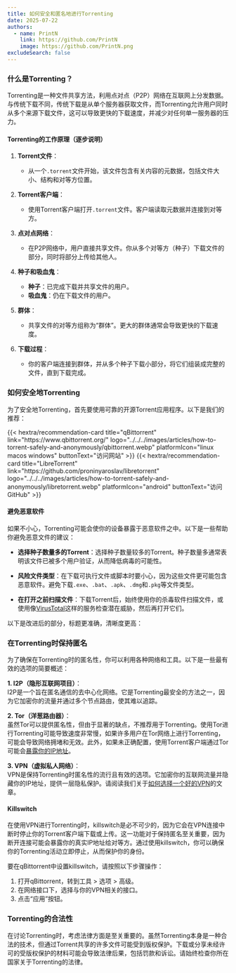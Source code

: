 ```yaml
---
title: 如何安全和匿名地进行Torrenting
date: 2025-07-22
authors:
  - name: PrintN
    link: https://github.com/PrintN
    image: https://github.com/PrintN.png
excludeSearch: false
---
```

### 什么是Torrenting？
Torrenting是一种文件共享方法，利用点对点（P2P）网络在互联网上分发数据。与传统下载不同，传统下载是从单个服务器获取文件，而Torrenting允许用户同时从多个来源下载文件，这可以导致更快的下载速度，并减少对任何单一服务器的压力。

#### Torrenting的工作原理（逐步说明）
1. **Torrent文件**：
   - 从一个`.torrent`文件开始，该文件包含有关内容的元数据，包括文件大小、结构和对等方位置。

2. **Torrent客户端**：
   - 使用Torrent客户端打开`.torrent`文件。客户端读取元数据并连接到对等方。

3. **点对点网络**：
   - 在P2P网络中，用户直接共享文件。你从多个对等方（种子）下载文件的部分，同时将部分上传给其他人。

4. **种子和吸血鬼**：
   - **种子**：已完成下载并共享文件的用户。
   - **吸血鬼**：仍在下载文件的用户。

5. **群体**：
   - 共享文件的对等方组称为“群体”。更大的群体通常会导致更快的下载速度。

6. **下载过程**：
   - 你的客户端连接到群体，并从多个种子下载小部分，将它们组装成完整的文件，直到下载完成。

### 如何安全地Torrenting
为了安全地Torrenting，首先要使用可靠的开源Torrent应用程序。以下是我们的推荐：

<div class="recommendations">
  <div class="grid">
    {{< hextra/recommendation-card title="qBittorrent" link="https://www.qbittorrent.org/" logo="../../../images/articles/how-to-torrent-safely-and-anonymously/qbittorrent.webp" platformIcon="linux macos windows" buttonText="访问网站" >}}
    {{< hextra/recommendation-card title="LibreTorrent" link="https://github.com/proninyaroslav/libretorrent" logo="../../../images/articles/how-to-torrent-safely-and-anonymously/libretorrent.webp" platformIcon="android" buttonText="访问GitHub" >}}
  </div>
</div>

#### 避免恶意软件
如果不小心，Torrenting可能会使你的设备暴露于恶意软件之中。以下是一些帮助你避免恶意文件的建议：

- **选择种子数量多的Torrent**：选择种子数量较多的Torrent。种子数量多通常表明该文件已被多个用户验证，从而降低病毒的可能性。

- **风险文件类型**：在下载可执行文件或脚本时要小心，因为这些文件更可能包含恶意软件。避免下载`.exe`、`.bat`、`.apk`、`.dmg`和`.pkg`等文件类型。

- **在打开之前扫描文件**：下载Torrent后，始终使用你的杀毒软件扫描文件，或使用像[VirusTotal](https://www.virustotal.com/)这样的服务检查潜在威胁，然后再打开它们。

以下是改进后的部分，标题更准确，清晰度更高：

### 在Torrenting时保持匿名
为了确保在Torrenting时的匿名性，你可以利用各种网络和工具。以下是一些最有效的选项的简要概述：

**1. I2P（隐形互联网项目）**：  
I2P是一个旨在匿名通信的去中心化网络。它是Torrenting最安全的方法之一，因为它加密你的流量并通过多个节点路由，使其难以追踪。

**2. Tor（洋葱路由器）**：  
虽然Tor可以提供匿名性，但由于显著的缺点，不推荐用于Torrenting。使用Tor进行Torrenting可能导致速度非常慢，如果许多用户在Tor网络上进行Torrenting，可能会导致网络拥堵和无效。此外，如果未正确配置，使用Torrent客户端通过Tor可能会[暴露你的IP地址](https://blog.torproject.org/blog/bittorrent-over-tor-isnt-good-idea)。

**3. VPN（虚拟私人网络）**：  
VPN是保持Torrenting时匿名性的流行且有效的选项。它加密你的互联网流量并隐藏你的IP地址，提供一层隐私保护。请阅读我们关于[如何选择一个好的VPN](../what-is-a-vpn-and-should-you-use-one)的文章。

#### Killswitch
在使用VPN进行Torrenting时，killswitch是必不可少的，因为它会在VPN连接中断时停止你的Torrent客户端下载或上传。这一功能对于保持匿名至关重要，因为断开连接可能会暴露你的真实IP地址给对等方。通过使用killswitch，你可以确保你的Torrenting活动立即停止，从而保护你的身份。

要在qBittorrent中设置killswitch，请按照以下步骤操作：
1. 打开qBittorrent，转到工具 > 选项 > 高级。
2. 在网络接口下，选择与你的VPN相关的接口。
3. 点击“应用”按钮。

### Torrenting的合法性
在讨论Torrenting时，考虑法律方面是至关重要的。虽然Torrenting本身是一种合法的技术，但通过Torrent共享的许多文件可能受到版权保护。下载或分享未经许可的受版权保护的材料可能会导致法律后果，包括罚款和诉讼。请始终检查你所在国家关于Torrenting的法律。